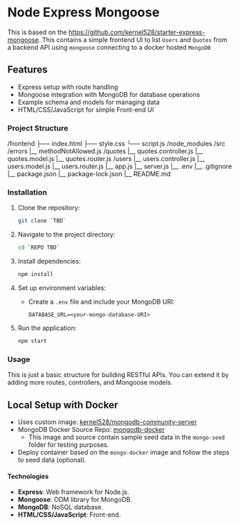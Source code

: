 # Node Express Mongoose 

This is based on the https://github.com/kernel528/starter-express-mongoose.  This contains a simple frontend UI to list `Users` and `Quotes` from a backend API using `mongoose` connecting to a docker hosted `MongoDB`


## Features
- Express setup with route handling
- Mongoose integration with MongoDB for database operations
- Example schema and models for managing data
- HTML/CSS/JavaScript for simple Front-end UI

### Project Structure
/frontend
         ├── index.html
         ├── style.css
         └── script.js
/node_modules
/src
    /errors
           |__ methodNotAllowed.js
    /quotes
           |__ quotes.controller.js
           |__ quotes.model.js
           |__ quotes.router.js
    /users
           |__ users.controller.js
           |__ users.model.js
           |__ users.router.js
    |__ app.js
    |__ server.js
|__ .env
|__ .gitignore
|__ package.json
|__ package-lock.json
|__ README.md

### Installation

1. Clone the repository:
   ```bash
   git clone `TBD`
   ```
2. Navigate to the project directory:
   ```bash
   cd `REPO TBD`
   ```
3. Install dependencies:
   ```bash
   npm install
   ```
4. Set up environment variables:
   - Create a `.env` file and include your MongoDB URI:
     ```
     DATABASE_URL=<your-mongo-database-URI>
     ```

5. Run the application:
   ```bash
   npm start
   ```

### Usage
This is just a basic structure for building RESTful APIs. You can extend it by adding more routes, controllers, and Mongoose models.

## Local Setup with Docker
- Uses custom image: [kernel528/mongodb-community-server](https://hub.docker.com/repository/docker/kernel528/mongodb-community-server/tags)
- MongoDB Docker Source Repo:  [mongodb-docker](https://github.com/kernel528/mongo-docker)
  - This image and source contain sample seed data in the `mongo-seed` folder for testing purposes.
- Deploy container based on the `mongo-docker` image and follow the steps to seed data (optional).

#### Technologies
- **Express**: Web framework for Node.js.
- **Mongoose**: ODM library for MongoDB.
- **MongoDB**: NoSQL database.
- **HTML/CSS/JavaScript**: Front-end.

